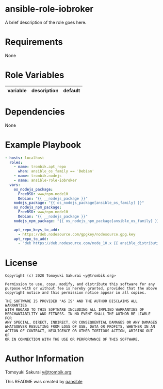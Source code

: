 # ansible-role-iobroker

A brief description of the role goes here.

# Requirements

None

# Role Variables

| variable | description | default |
|----------|-------------|---------|


# Dependencies

None

# Example Playbook

```yaml
- hosts: localhost
  roles:
    - name: trombik.apt_repo
      when: ansible_os_family == 'Debian'
    - name: trombik.nodejs
    - name: ansible-role-iobroker
  vars:
    os_nodejs_package:
      FreeBSD: www/npm-node10
      Debian: "{{ __nodejs_package }}"
    nodejs_package: "{{ os_nodejs_package[ansible_os_family] }}"
    os_nodejs_npm_package:
      FreeBSD: www/npm-node10
      Debian: "{{ __nodejs_package }}"
    nodejs_npm_package: "{{ os_nodejs_npm_package[ansible_os_family] }}"

    apt_repo_keys_to_add:
      - https://deb.nodesource.com/gpgkey/nodesource.gpg.key
    apt_repo_to_add:
      - "deb https://deb.nodesource.com/node_10.x {{ ansible_distribution_release }} main"
```

# License

```
Copyright (c) 2020 Tomoyuki Sakurai <y@trombik.org>

Permission to use, copy, modify, and distribute this software for any
purpose with or without fee is hereby granted, provided that the above
copyright notice and this permission notice appear in all copies.

THE SOFTWARE IS PROVIDED "AS IS" AND THE AUTHOR DISCLAIMS ALL WARRANTIES
WITH REGARD TO THIS SOFTWARE INCLUDING ALL IMPLIED WARRANTIES OF
MERCHANTABILITY AND FITNESS. IN NO EVENT SHALL THE AUTHOR BE LIABLE FOR
ANY SPECIAL, DIRECT, INDIRECT, OR CONSEQUENTIAL DAMAGES OR ANY DAMAGES
WHATSOEVER RESULTING FROM LOSS OF USE, DATA OR PROFITS, WHETHER IN AN
ACTION OF CONTRACT, NEGLIGENCE OR OTHER TORTIOUS ACTION, ARISING OUT OF
OR IN CONNECTION WITH THE USE OR PERFORMANCE OF THIS SOFTWARE.
```

# Author Information

Tomoyuki Sakurai <y@trombik.org>

This README was created by [qansible](https://github.com/trombik/qansible)
